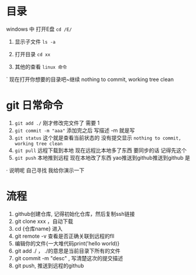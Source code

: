 # 目录
windows 中 打开E盘  `cd /E/`

1. 显示子文件 `ls -a`

2. 打开目录 `cd xx`

3. 其他的查看 `linux 命令`

` 现在打开你想要的目录吧~继续 nothing to commit, working tree clean


# git 日常命令

1. `git add ./` 刚才修改完文件了 需要 1
2. `git commit -m "aaa"`  添加完之后 写描述    -m 就是写
3. `git status`  这个就是查看当前状态的 没有提交显示 `nothing to commit, working tree clean`
4. `git pull`   远程下载到本地  现在远程比本地多了东西 要同步的话 记得先这个  
5. `git push`  本地推到远程    现在本地改了东西 yao推送到github推送到github 是

· 说明呢 自己寻找 我给你演示一下

# 流程
1. github创建仓库, 记得初始化仓库，然后复制ssh链接
2. git clone xxx ，自动下载
3. cd {仓库name} 进入
3. git remote -v 查看是否正确关联到远程的fll
4. 编辑你的文件{一大堆代码print('hello world)} 
5. git add ./ ，  ./的意思是当前目录下所有的文件
6. git commit -m "desc" , 写清楚这次的提交描述
7. git push, 推送到远程的github
